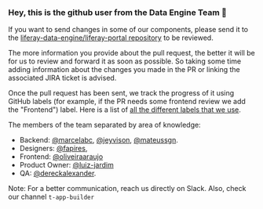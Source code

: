 ### Hey, this is the github user from the Data Engine Team 👋

If you want to send changes in some of our components, please 
send it to the [liferay-data-engine/liferay-portal repository][1] to be reviewed. 

The more information you provide about the pull request, the better it will be for us to review and
forward it as soon as possible. So taking some time adding information about the
changes you made in the PR or linking the associated JIRA ticket is advised.

Once the pull request has been sent, we track the progress of it using GitHub
labels (for example, if the PR needs some frontend review we add the
"Frontend") label. Here is a list of [all the different labels that we use][2].

The members of the team separated by area of
knowledge:

- Backend: [@marcelabc][3], [@jeyvison][4], [@mateussgn][10].
- Designers: [@fapires][9], 
- Frontend: [@oliveiraaraujo][5]
- Product Owner: [@luiz-jardim][12]
- QA: [@dereckalexander][8].

Note: For a better communication, reach us directly on Slack. Also, check our channel ```t-app-builder```

[1]: https://github.com/liferay-data-engine/liferay-portal
[2]: https://github.com/liferay-data-engine/liferay-portal/labels
[3]: https://github.com/marcelabc
[4]: https://github.com/jeyvison
[5]: https://github.com/oliveiraaraujo
[8]: https://github.com/dereckalexander
[9]: https://github.com/fapires
[10]: https://github.com/mateussgn
[12]: https://github.com/luiz-jardim
